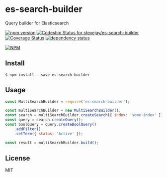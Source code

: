 # es-search-builder

Query builder for Elasticsearch

[![npm version](https://badge.fury.io/js/es-search-builder.svg)](https://badge.fury.io/js/es-search-builder)
[![Codeship Status for stevejay/es-search-builder](https://app.codeship.com/projects/46bccee0-a5a5-0134-4955-3633a5896bfa/status?branch=master)](https://app.codeship.com/projects/190905)
[![Coverage Status](https://coveralls.io/repos/github/stevejay/es-search-builder/badge.svg?branch=master)](https://coveralls.io/github/stevejay/es-search-builder?branch=master)
[![dependency status](https://david-dm.org/stevejay/es-search-builder.svg)](https://david-dm.org/stevejay/es-search-builder)

[![NPM](https://nodei.co/npm/es-search-builder.png)](https://nodei.co/npm/es-search-builder/)

## Install

```
$ npm install --save es-search-builder
```

## Usage

```js
const MultiSearchBuilder = require('es-search-builder');

const multiSearchBuilder = new MultiSearchBuilder();
const search = multiSearchBuilder.createSearch({ index: 'some-index' });
const query = search.createQuery();
const boolQuery = query.createBoolQuery()
    .addFilter()
    .setTerm({ status: 'Active' });

const result = multiSearchBuilder.build();
```

## License

MIT
